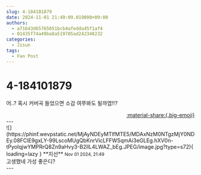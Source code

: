 ```yaml
---
slug: 4-184101879
date: 2024-11-01 21:49:09.019000+09:00
authors:
  - a71643d65765051bcb4afedda45f1af4
  - 01435f74a49ba8a519705ad242348232
categories:
  - Jisun
tags:
  - Fan Post
---
```


# 4-184101879

<div class="post-container" markdown="1">
<div class="content-container md-sidebar__scrollwrap" markdown="1">

어..? 혹시 커버곡 들었으면 소감 여쭈봐도 될까엽!!?

</div>
</div>

<div style="text-align: right;" markdown="1">
<a href="https://weverse.io/fromis9/fanpost/4-184101879" style="text-align: right;">:material-share:{.big-emoji}</a>
</div>
---

<div class="comments-container md-sidebar__scrollwrap" markdown="1">
<div class="comment" markdown="1">
<div class='id-container' markdown="1">
![](https://phinf.wevpstatic.net/MjAyNDEyMTlfMTE5/MDAxNzM0NTgzMjY0NDEy.08FClE9gxLY-99LscoMUgQbKnrVicLFFWSqmAi3eGLEg.hXV0n-tPyoIqjwYMPRrQ8Zn9aHvy3-B2llL4LWAZ_bEg.JPEG/image.jpg?type=s72){ loading=lazy }
**<span class="artist">지선</span>** <small>Nov 01 2024, 21:49</small><br>
</div>
<div class='comment-body' markdown="1">
고생했네 가성 좋은디?
</div>
</div>
</div>
---
